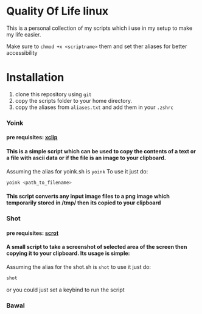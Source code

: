 # Quality Of Life linux

This is a personal collection of my scripts which i use in my setup to make my life easier.

Make sure to ``chmod +x <scriptname>`` them and set ther aliases for better accessibility

# Installation
1. clone this repository using ``git``
2. copy the scripts folder to your home directory.
3. copy the aliases from ``aliases.txt`` and add them in your ``.zshrc``

### Yoink 
#### pre requisites: [xclip](https://github.com/astrand/xclip)
#### This is a simple script which can be used to copy the contents of a text or a file with ascii data or if the file is an image to your clipboard.

Assuming the alias for yoink.sh is ``yoink``
To use it just do:
```bash
yoink <path_to_filename>
```
#### This script converts any input image files to a png image which temporarily stored in /tmp/ then its copied to your clipboard 

### Shot
#### pre requisites: [scrot](https://github.com/resurrecting-open-source-projects/scrot)
#### A small script to take a screenshot of selected area of the screen then copying it to your clipboard. Its usage is simple:

Assuming the alias for the shot.sh is ``shot``
to use it just do:
```bash
shot
```
or you could just set a keybind to run the script

### Bawal
